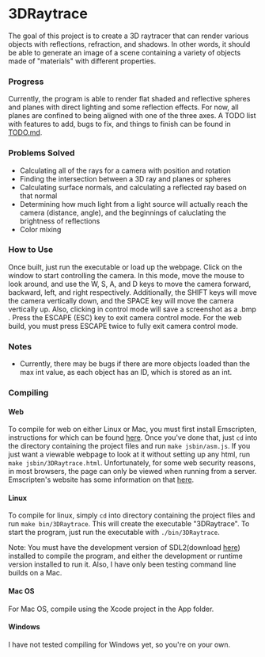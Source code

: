 # 3DRaytrace
The goal of this project is to create a 3D raytracer that can render various objects with reflections, refraction, and shadows.  In other words, it should be able to generate an image of a scene containing a variety of objects made of "materials" with different properties.

### Progress
Currently, the program is able to render flat shaded and reflective spheres and planes with direct lighting and some reflection effects.  For now, all planes are confined to being aligned with one of the three axes.  A TODO list with features to add, bugs to fix, and things to finish can be found in [TODO.md](http://github.com/name-here/3DRaytrace/blob/master/TODO.md).  

### Problems Solved
- Calculating all of the rays for a camera with position and rotation
- Finding the intersection between a 3D ray and planes or spheres
- Calculating surface normals, and calculating a reflected ray based on that normal
- Determining how much light from a light source will actually reach the camera (distance, angle), and the beginnings of caluclating the brightness of reflections
- Color mixing

### How to Use
Once built, just run the executable or load up the webpage.  Click on the window to start controlling the camera.  In this mode, move the mouse to look around, and use the W, S, A, and D keys to move the camera forward, backward, left, and right respectively.  Additionally, the SHIFT keys will move the camera vertically down, and the SPACE key will move the camera vertically up.  Also, clicking in control mode will save a screenshot as a .bmp .  Press the ESCAPE (ESC) key to exit camera control mode.  For the web build, you must press ESCAPE twice to fully exit camera control mode.  

### Notes
- Currently, there may be bugs if there are more objects loaded than the max int value, as each object has an ID, which is stored as an int.

### Compiling

#### Web
To compile for web on either Linux or Mac, you must first install Emscripten, instructions for which can be found [here](https://emscripten.org/docs/getting_started/downloads.html#sdk-download-and-install).  Once you've done that, just ```cd``` into the directory containing the project files and run ```make jsbin/asm.js```.  If you just want a viewable webpage to look at it without setting up any html, run ```make jsbin/3DRaytrace.html```.  Unfortunately, for some web security reasons, in most browsers, the page can only be viewed when running from a server.  Emscripten's website has some information on that [here](https://emscripten.org/docs/getting_started/Tutorial.html#generating-html).

#### Linux
To compile for linux, simply ```cd``` into directory containing the project files and run ```make bin/3DRaytrace```.  This will create the executable "3DRaytrace".  To start the program, just run the executable with ```./bin/3DRaytrace```.

Note: You must have the development version of SDL2(download [here](http://www.libsdl.org/download-2.0.php)) installed to compile the program, and either the development or runtime version installed to run it.  Also, I have only been testing command line builds on a Mac.

#### Mac OS
For Mac OS, compile using the Xcode project in the App folder.

#### Windows
I have not tested compiling for Windows yet, so you're on your own.